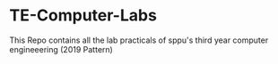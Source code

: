 # TE-Computer-Labs
This Repo contains all the lab practicals of sppu's third year computer engineeering (2019 Pattern)
